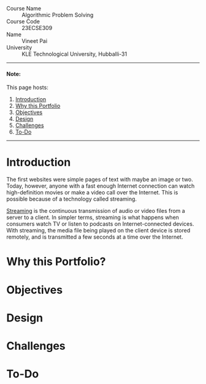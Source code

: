 <!-- # Video streaming platform Portfolio -->

<dl>
<dt>Course Name</dt>
<dd>Algorithmic Problem Solving</dd>
<dt>Course Code</dt>
<dd>23ECSE309</dd>
<dt>Name</dt>
<dd>Vineet Pai</dd>
<dt>University</dt>
<dd>KLE Technological University, Hubballi-31</dd>
</dl>

---

#### Note:

This page hosts:

1. <a href='#Introduction'>Introduction</a>
2. <a href='#Why this Portfolio?'>Why this Portfolio</a>
3. <a href='#Objectives'>Objectives</a>
4. <a href='#Design'>Design</a>
5. <a href='#Challenges'>Challenges</a>
6. <a href='#To-Do'>To-Do</a>

---

# Introduction

The first websites were simple pages of text with maybe an image or two. Today, however, anyone with a fast enough Internet connection can watch high-definition movies or make a video call over the Internet. This is possible because of a technology called streaming.

[Streaming](https://www.cloudflare.com/learning/video/what-is-streaming/) is the continuous transmission of audio or video files from a server to a client. In simpler terms, streaming is what happens when consumers watch TV or listen to podcasts on Internet-connected devices. With streaming, the media file being played on the client device is stored remotely, and is transmitted a few seconds at a time over the Internet.

# Why this Portfolio?

# Objectives

# Design

# Challenges

# To-Do

